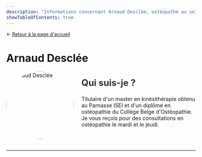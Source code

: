 ```yaml
---
description: "Informations concernant Arnaud Desclée, ostéopathe au sein du CMP 1315"
showTableOfContents: true
---
```


<p style="font-size: 0.9em; margin: 0 0 30px 0">
    ← <a href="/">
        Retour à la page d'accueil
    </a>
</p>

# Arnaud Desclée

<div style="display: flex; align-items: center; flex-wrap: wrap; gap: 20px; margin-bottom: 30px;">
        <div style="flex-shrink: 0;">
            <img src="/images/arnaud-desclee/arnaud-desclee.avif" alt="Arnaud Desclée" 
                 style="width: 180px; height: 180px; border-radius: 50%; object-fit: cover;">
        </div>
        <div style="flex: 1; min-width: 250px;">
            <h2 style="margin: 0 0 20px 0; font-size: 1.7em; color: #333;">Qui suis-je ?</h2>
            <p>
                Titulaire d'un master en kinésithérapie obtenu au Parnasse ISEI et d'un diplôme en ostéopathie du Collège Belge d'Ostéopathie.
                <br>
                Je vous reçois pour des consultations en ostéopathie le mardi et le jeudi.
            </p>
        </div>
    </div>
    
---
